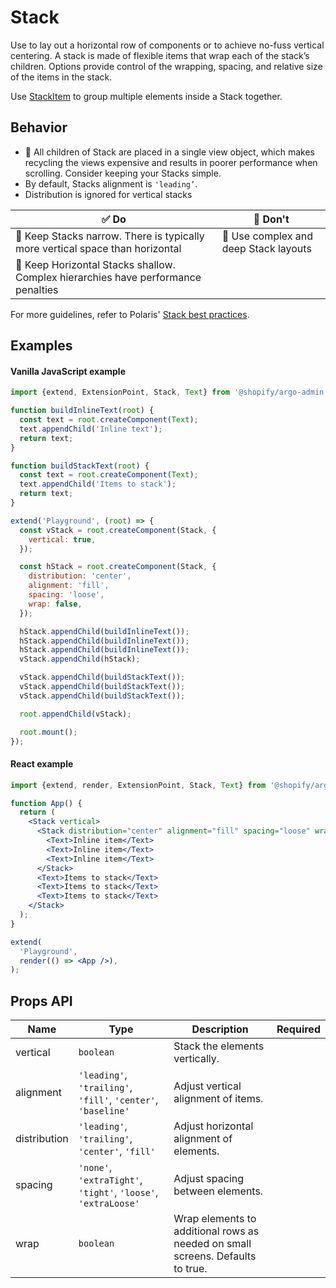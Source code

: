 # Stack

Use to lay out a horizontal row of components or to achieve no-fuss vertical centering. A stack is made of flexible items that wrap each of the stack’s children. Options provide control of the wrapping, spacing, and relative size of the items in the stack.

Use [StackItem](./StackItem) to group multiple elements inside a Stack together.

## Behavior

- 📱 All children of Stack are placed in a single view object, which makes recycling the views expensive and results in poorer performance when scrolling. Consider keeping your Stacks simple.
- By default, Stacks alignment is `'leading’`.
- Distribution is ignored for vertical stacks

| ✅ Do                                                                             | 🛑 Don't                              |
| --------------------------------------------------------------------------------- | ------------------------------------- |
| 📱 Keep Stacks narrow. There is typically more vertical space than horizontal     | 📱 Use complex and deep Stack layouts |
| 📱 Keep Horizontal Stacks shallow. Complex hierarchies have performance penalties |                                       |

For more guidelines, refer to Polaris' [Stack best practices](https://polaris.shopify.com/components/structure/stack#section-best-practices).

## Examples

#### Vanilla JavaScript example

```js
import {extend, ExtensionPoint, Stack, Text} from '@shopify/argo-admin';

function buildInlineText(root) {
  const text = root.createComponent(Text);
  text.appendChild('Inline text');
  return text;
}

function buildStackText(root) {
  const text = root.createComponent(Text);
  text.appendChild('Items to stack');
  return text;
}

extend('Playground', (root) => {
  const vStack = root.createComponent(Stack, {
    vertical: true,
  });

  const hStack = root.createComponent(Stack, {
    distribution: 'center',
    alignment: 'fill',
    spacing: 'loose',
    wrap: false,
  });

  hStack.appendChild(buildInlineText());
  hStack.appendChild(buildInlineText());
  hStack.appendChild(buildInlineText());
  vStack.appendChild(hStack);

  vStack.appendChild(buildStackText());
  vStack.appendChild(buildStackText());
  vStack.appendChild(buildStackText());

  root.appendChild(vStack);

  root.mount();
});
```

#### React example

```jsx
import {extend, render, ExtensionPoint, Stack, Text} from '@shopify/argo-admin-react';

function App() {
  return (
    <Stack vertical>
      <Stack distribution="center" alignment="fill" spacing="loose" wrap={false}>
        <Text>Inline item</Text>
        <Text>Inline item</Text>
        <Text>Inline item</Text>
      </Stack>
      <Text>Items to stack</Text>
      <Text>Items to stack</Text>
      <Text>Items to stack</Text>
    </Stack>
  );
}

extend(
  'Playground',
  render(() => <App />),
);
```

## Props API

| Name         | Type                                                           | Description                                                                    | Required |
| ------------ | -------------------------------------------------------------- | ------------------------------------------------------------------------------ | -------- |
| vertical     | `boolean`                                                      | Stack the elements vertically.                                                 |          |
| alignment    | `'leading'`, `'trailing'`, `'fill'`, `'center'`, `'baseline'`  | Adjust vertical alignment of items.                                            |          |
| distribution | `'leading'`, `'trailing'`, `'center'`, `'fill'`                | Adjust horizontal alignment of elements.                                       |          |
| spacing      | `'none'`, `'extraTight'`, `'tight'`, `'loose'`, `'extraLoose'` | Adjust spacing between elements.                                               |          |
| wrap         | `boolean`                                                      | Wrap elements to additional rows as needed on small screens. Defaults to true. |          |
